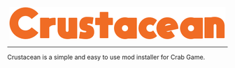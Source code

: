 <p align="center">
    <img src="https://github.com/o7Moon/Crustacean/raw/main/Crustacean.png">
</p>

---

Crustacean is a simple and easy to use mod installer for Crab Game. 